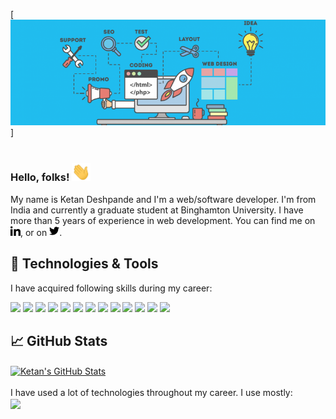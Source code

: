 [![Header](https://raw.githubusercontent.com/ketansdeshpande/ketansdeshpande/main/how-to-become-a-web-developer-768x258.png)]
<br /><br />

### Hello, folks! <img src="https://raw.githubusercontent.com/ketansdeshpande/ketansdeshpande/main/wave.gif" width="30px">

My name is Ketan Deshpande and I'm a web/software developer. I'm from India and currently a graduate student at Binghamton University. I have more than 5 years of experience in web development. You can find me on [![LinkedIn][1.1]][1], or on [![Twitter][1.2]][2].


<!-- Icons -->

[1.1]: https://raw.githubusercontent.com/ketansdeshpande/ketansdeshpande/main/iconmonstr-linkedin-1-16.png (LinkedIn)
[1.2]: https://raw.githubusercontent.com/ketansdeshpande/ketansdeshpande/main/iconmonstr-twitter-1-16.png (twitter)

<!-- Links to your social media accounts -->

[1]: https://www.linkedin.com/in/ketan-d
[2]: https://twitter.com/de_ketan

## 🔧 Technologies & Tools

I have acquired following skills during my career:  

![](https://img.shields.io/badge/Web-HTML-informational?style=flat&logo=html5&logoColor=E34F26&color=2bbc8a)
![](https://img.shields.io/badge/Web-CSS-informational?style=flat&logo=css3&logoColor=1572B6&color=2bbc8a)
![](https://img.shields.io/badge/Code-JavaScript-informational?style=flat&logo=javascript&logoColor=F7DF1E&color=2bbc8a)
![](https://img.shields.io/badge/Code-jQuery-informational?style=flat&logo=jquery&logoColor=0769AD&color=2bbc8a)
![](https://img.shields.io/badge/Code-React-informational?style=flat&logo=react&logoColor=61DAFB&color=2bbc8a)
![](https://img.shields.io/badge/Code-AngularJS-informational?style=flat&logo=angularjs&logoColor=DD0031&color=2bbc8a)
![](https://img.shields.io/badge/Code-PHP-informational?style=flat&logo=php&logoColor=777BB4&color=2bbc8a)
![](https://img.shields.io/badge/Code-Java-informational?style=flat&logo=java&logoColor=007396&color=2bbc8a)
![](https://img.shields.io/badge/Code-Python-informational?style=flat&logo=python&logoColor=3776AB&color=2bbc8a)
![](https://img.shields.io/badge/Tools-Git-informational?style=flat&logo=git&logoColor=F05032&color=2bbc8a)
![](https://img.shields.io/badge/Tools-npm-informational?style=flat&logo=npm&logoColor=CB3837&color=2bbc8a)
![](https://img.shields.io/badge/Tools-Docker-informational?style=flat&logo=docker&logoColor=2496ED&color=2bbc8a)
![](https://img.shields.io/badge/Tools-Kubernetes-informational?style=flat&logo=kubernetes&logoColor=326CE5&color=2bbc8a)

## &#x1f4c8; GitHub Stats
<a href="https://github.com/KetanSDeshpande/KetanSDeshpande">
  <img align="center" src="https://github-readme-stats.vercel.app/api?username=KetanSDeshpande&show_icons=true&line_height=27&count_private=true&title_color=ffffff&text_color=c9cacc&icon_color=2bbc8a&bg_color=1d1f21" alt="Ketan's GitHub Stats" />
</a>
<br /><br />
I have used a lot of technologies throughout my career. I use mostly:<br />
<a href="https://github.com/KetanSDeshpande/KetanSDeshpande">
  <img align="center" src="https://github-readme-stats.vercel.app/api/top-langs/?username=KetanSDeshpande&hide=php&title_color=ffffff&text_color=c9cacc&icon_color=2bbc8a&bg_color=1d1f21" />
</a>


<!--
Sources:
https://iconmonstr.com/
https://shields.io/
https://simpleicons.org/
https://img.shields.io/badge/<heading for the badge - string>-<technology name - string>-informational?style=flat&logo=<logo name from simpleicons.org>&logoColor=white&color=2bbc8a
https://github.com/anuraghazra/github-readme-stats
https://github.com/MartinHeinz/MartinHeinz
-->
